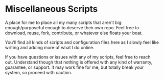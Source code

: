 # Miscellaneous Scripts
A place for me to place all my many scripts that aren't big enough/purposeful enough to deserve their own repo. Feel free to download, reuse, fork, contribute, or whatever else floats your boat.

You'll find all kinds of scripts and configuration files here as I slowly feel like writing and adding more of what I do online.

If you have questions or issues with any of my scripts, feel free to reach out. Understand though that nothing is offered with any kind of warranty, guarantee, or support. It may work fine for me, but totally break your system, so proceed with caution.
